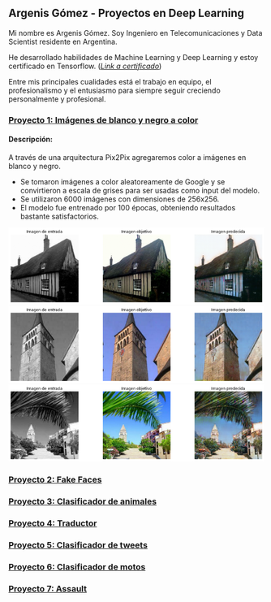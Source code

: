 ## Argenis Gómez - Proyectos en Deep Learning

Mi nombre es Argenis Gómez. Soy Ingeniero en Telecomunicaciones y Data Scientist residente en Argentina.

He desarrollado habilidades de Machine Learning y Deep Learning y estoy certificado en Tensorflow. ([_Link a certificado_](https://www.credential.net/313eb6f7-4a64-4ce0-b20f-62625d615898))

Entre mis principales cualidades está el trabajo en equipo, el profesionalismo y el entusiasmo para siempre seguir creciendo personalmente y profesional.


### [Proyecto 1: Imágenes de blanco y negro a color](https://github.com/argenis-gomez/Imagenes-BN-a-Color.git)
#### Descripción:
A través de una arquitectura Pix2Pix agregaremos color a imágenes en blanco y negro.

* Se tomaron imágenes a color aleatoreamente de Google y se convirtieron a escala de grises para ser usadas como input del modelo.
* Se utilizaron 6000 imágenes con dimensiones de 256x256.
* El modelo fue entrenado por 100 épocas, obteniendo resultados bastante satisfactorios.

![Proyecto 1](images/Proyecto1.png)
![Proyecto 1](images/Proyecto1_2.png)
![Proyecto 1](images/Proyecto1_3.png)

### [Proyecto 2: Fake Faces](https://github.com/argenis-gomez/Fake-Faces)

### [Proyecto 3: Clasificador de animales](https://github.com/argenis-gomez/Clasificador-de-animales)

### [Proyecto 4: Traductor](https://github.com/argenis-gomez/Traductor)

### [Proyecto 5: Clasificador de tweets](https://github.com/argenis-gomez/Clasificador-de-Tweets)

### [Proyecto 6: Clasificador de motos](https://github.com/argenis-gomez/Clasificador-de-motos)

### [Proyecto 7: Assault](https://github.com/argenis-gomez/Assault)
